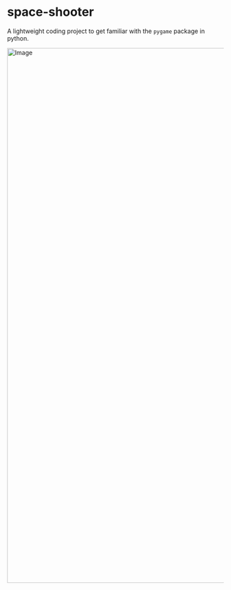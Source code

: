 # space-shooter

A lightweight coding project to get familiar with the `pygame` package in python.

<img width="1243" alt="Image" src="https://github.com/user-attachments/assets/379e7237-38ef-4ddd-9ac2-814e360b1b91" />
